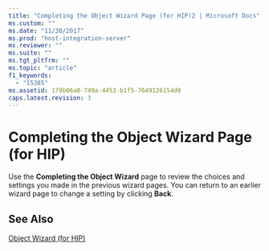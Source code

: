 ```yaml
---
title: "Completing the Object Wizard Page (for HIP)2 | Microsoft Docs"
ms.custom: ""
ms.date: "11/30/2017"
ms.prod: "host-integration-server"
ms.reviewer: ""
ms.suite: ""
ms.tgt_pltfrm: ""
ms.topic: "article"
f1_keywords: 
  - "15385"
ms.assetid: 179b06a0-749a-4453-b1f5-7649126154d9
caps.latest.revision: 3
---
```

# Completing the Object Wizard Page (for HIP)
Use the **Completing the Object Wizard** page to review the choices and settings you made in the previous wizard pages. You can return to an earlier wizard page to change a setting by clicking **Back**.  
  
## See Also  
 [Object Wizard (for HIP)](../core/object-wizard-for-hip-1.md)